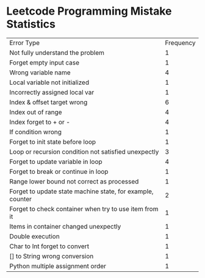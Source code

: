 # Leetcode Programming Mistake Statistics

<table>
    <tr>
        <td>Error Type</td>
        <td>Frequency</td>
    </tr>
    <tr>
        <td>Not fully understand the problem</td>
        <td>1</td>
    </tr>
    <tr>
        <td>Forget empty input case</td>
        <td>1</td>
    </tr>
    <tr>
        <td>Wrong variable name</td>
        <td>4</td>
    </tr>
    <tr>
        <td>Local variable not initialized</td>
        <td>1</td>
    </tr>
    <tr>
        <td>Incorrectly assigned local var</td>
        <td>1</td>
    </tr>
    <tr>
        <td>Index & offset target wrong</td>
        <td>6</td>
    </tr>
    <tr>
        <td>Index out of range</td>
        <td>4</td>
    </tr>
    <tr>
        <td>Index forget to + or -</td>
        <td>4</td>
    </tr>
    <tr>
        <td>If condition wrong</td>
        <td>1</td>
    </tr>
    <tr>
        <td>Forget to init state before loop</td>
        <td>1</td>
    </tr>
    <tr>
        <td>Loop or recursion condition not satisfied unexpectly</td>
        <td>3</td>
    </tr>
    <tr>
        <td>Forget to update variable in loop</td>
        <td>4</td>
    </tr>
    <tr>
        <td>Forget to break or continue in loop</td>
        <td>1</td>
    </tr>
    <tr>
        <td>Range lower bound not correct as processed</td>
        <td>1</td>
    </tr>
    <tr>
        <td>Forget to update state machine state, for example, counter</td>
        <td>2</td>
    </tr>
    <tr>
        <td>Forget to check container when try to use item from it</td>
        <td>1</td>
    </tr>
    <tr>
        <td>Items in container changed unexpectly</td>
        <td>1</td>
    </tr>
    <tr>
        <td>Double execution</td>
        <td>1</td>
    </tr>
    <tr>
        <td>Char to Int forget to convert</td>
        <td>1</td>
    </tr>
    <tr>
        <td>[] to String wrong conversion</td>
        <td>1</td>
    </tr>
    <tr>
        <td>Python multiple assignment order</td>
        <td>1</td>
    </tr>
</table>
